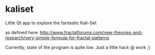 # kaliset
Little Qt app to explore the fantastic Kali-Set

as defined here:
http://www.fractalforums.com/new-theories-and-research/very-simple-formula-for-fractal-patterns

Currently, state of the program is quite low. Just a little hack @ work ;)

